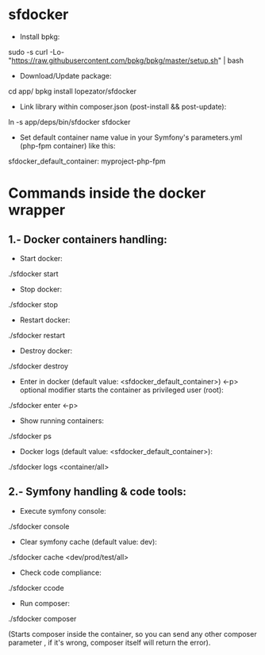 # sfdocker

* Install bpkg:

sudo -s
curl -Lo- "https://raw.githubusercontent.com/bpkg/bpkg/master/setup.sh" | bash

* Download/Update package:

cd app/
bpkg install lopezator/sfdocker

* Link library within composer.json (post-install && post-update):

ln -s app/deps/bin/sfdocker sfdocker

* Set  default container name value in your Symfony's parameters.yml (php-fpm container) like this:

sfdocker_default_container: myproject-php-fpm

Commands inside the docker wrapper
==================================

1.- Docker containers handling:
------------------------------

* Start docker:

./sfdocker start

* Stop docker:

./sfdocker stop

* Restart docker:

./sfdocker restart

* Destroy docker:

./sfdocker destroy

* Enter in docker (default value: <sfdocker_default_container>)
<-p> optional modifier starts the container as privileged user (root):

./sfdocker enter <container> <-p>

* Show running containers:

./sfdocker ps

* Docker logs (default value: <sfdocker_default_container>):

./sfdocker logs <container/all>

2.- Symfony handling & code tools:
----------------------------------

* Execute symfony console:

./sfdocker console <args>

* Clear symfony cache (default value: dev):

./sfdocker cache <dev/prod/test/all>

* Check code compliance:

./sfdocker ccode

* Run composer:

./sfdocker composer <args>

(Starts composer inside the container, so you can send any other composer parameter 
, if it's wrong, composer itself will return the error).